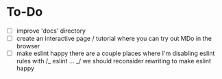 # To-Do

- [ ] improve 'docs' directory
- [ ] create an interactive page / tutorial where you can try out MDo in the browser
- [ ] make eslint happy
      there are a couple places where I'm disabling eslint rules with /_ eslint ... _/
      we should reconsider rewriting to make eslint happy
